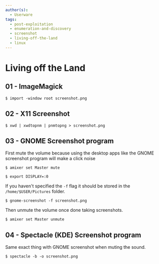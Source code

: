 ```yaml
---
author(s):
  - Userware
tags:
  - post-exploitation
  - enumeration-and-discovery
  - screenshot
  - living-off-the-land
  - linux
---
```

# Living off the Land

## 01 - ImageMagick

```
$ import -window root screenshot.png
```

## 02 - X11 Screenshot

```
$ xwd | xwdtopnm | pnmtopng > screenshot.png
```

## 03 - GNOME Screenshot program

First mute the volume because using the desktop apps like the GNOME screenshot program will make a click noise

```
$ amixer set Master mute

$ export DISPLAY=:0
```

If you haven't specified the `-f` flag it should be stored in the `/home/$USER/Pictures` folder.

```
$ gnome-screenshot -f screenshot.png
```

Then unmute the volume once done taking screenshots.

```
$ amixer set Master unmute
```

## 04 - Spectacle (KDE) Screenshot program

Same exact thing with GNOME screenshot when muting the sound.

```
$ spectacle -b -o screenshot.png
```
